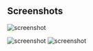 ## Screenshots

![screenshot](https://tinadevs.com/screenshot-1.png)

![screenshot](https://tinadevs.com/screenshot-2.png)
![screenshot](https://tinadevs.com/screenshot-3.png)




